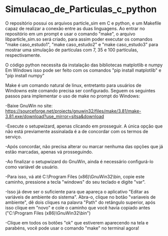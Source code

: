 # Simulacao_de_Particulas_c_python
O repositório possui os arquivos particle_sim em C e python, e um Makefile capaz de realizar a conexão entre as duas linguagens.
Ao entrar no repositório em um prompt e usar o comando "make", o arquivo libparticle_sim.so será criado, para assim poder executar os comandos "make caso_estudo1", "make caso_estudo2" e "make caso_estudo3" para mostrar uma simulação de partículas com 7, 35 e 100 partículas, respectivamente.

O código python necessita da instalação das bibliotecas matplotlib e numpy
Em Windows isso pode ser feito com os comandos "pip install matplotlib" e "pip install numpy" 


Make é um comando natural de linux, entretanto para usuários de Windowns este comando precisa ser configurado. Seguem os seguintes passos para implementar o uso de make no prompt do Windows:

-Baixe GnuWin no site: https://sourceforge.net/projects/gnuwin32/files/make/3.81/make-3.81.exe/download?use_mirror=sitsa&download

-Execute o setupwizard, apenas clicando em prosseguir. A única opção que não está previamente assinalada é a de concordar com os termos de serviço.

-Após concordar, não precisa alterar ou marcar nenhuma das opções que já estão marcadas, apenas vá prosseguindo.

-Ao finalizar o setupwizard do GnuWin, ainda é necessário configurá-lo como variável de usuário.

-Para isso, vá até C:\Program Files (x86)\GnuWin32\bin, copie este caminho, pressione a tecla "windows" do seu teclado e digite "var".

-Isso já deve ser o suficiente para que apareça o aplicativo "Editar as variáveis de ambiente do sistema". Abra-o, clique no botão "variaveis de ambiente",
dê dois cliques na palavra "Path" do retângulo superior, após isso clique em "novo" e cole o caminho que você havia copiado antes ("C:\Program Files (x86)\GnuWin32\bin")

-Clique em todos os botões "ok" que estiverem aparecendo na tela e parabéns, você pode usar o comando "make" no terminal agora!

